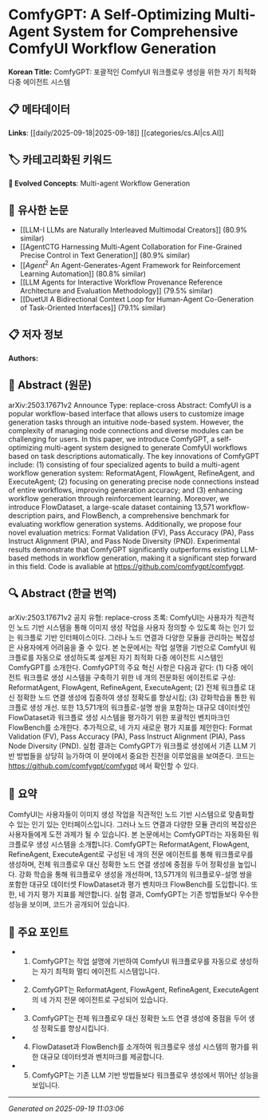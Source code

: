 
# ComfyGPT: A Self-Optimizing Multi-Agent System for Comprehensive ComfyUI Workflow Generation

**Korean Title:** ComfyGPT: 포괄적인 ComfyUI 워크플로우 생성을 위한 자기 최적화 다중 에이전트 시스템

## 📋 메타데이터

**Links**: [[daily/2025-09-18|2025-09-18]] [[categories/cs.AI|cs.AI]]

## 🏷️ 카테고리화된 키워드
**🚀 Evolved Concepts**: Multi-agent Workflow Generation

## 🔗 유사한 논문
- [[LLM-I LLMs are Naturally Interleaved Multimodal Creators]] (80.9% similar)
- [[AgentCTG Harnessing Multi-Agent Collaboration for Fine-Grained Precise Control in Text Generation]] (80.9% similar)
- [[$Agent^2$ An Agent-Generates-Agent Framework for Reinforcement Learning Automation]] (80.8% similar)
- [[LLM Agents for Interactive Workflow Provenance Reference Architecture and Evaluation Methodology]] (79.5% similar)
- [[DuetUI A Bidirectional Context Loop for Human-Agent Co-Generation of Task-Oriented Interfaces]] (79.1% similar)

## 📋 저자 정보

**Authors:** 

## 📄 Abstract (원문)

arXiv:2503.17671v2 Announce Type: replace-cross 
Abstract: ComfyUI is a popular workflow-based interface that allows users to customize image generation tasks through an intuitive node-based system. However, the complexity of managing node connections and diverse modules can be challenging for users. In this paper, we introduce ComfyGPT, a self-optimizing multi-agent system designed to generate ComfyUI workflows based on task descriptions automatically. The key innovations of ComfyGPT include: (1) consisting of four specialized agents to build a multi-agent workflow generation system: ReformatAgent, FlowAgent, RefineAgent, and ExecuteAgent; (2) focusing on generating precise node connections instead of entire workflows, improving generation accuracy; and (3) enhancing workflow generation through reinforcement learning. Moreover, we introduce FlowDataset, a large-scale dataset containing 13,571 workflow-description pairs, and FlowBench, a comprehensive benchmark for evaluating workflow generation systems. Additionally, we propose four novel evaluation metrics: Format Validation (FV), Pass Accuracy (PA), Pass Instruct Alignment (PIA), and Pass Node Diversity (PND). Experimental results demonstrate that ComfyGPT significantly outperforms existing LLM-based methods in workflow generation, making it a significant step forward in this field. Code is avaliable at https://github.com/comfygpt/comfygpt.

## 🔍 Abstract (한글 번역)

arXiv:2503.17671v2 공지 유형: replace-cross
초록: ComfyUI는 사용자가 직관적인 노드 기반 시스템을 통해 이미지 생성 작업을 사용자 정의할 수 있도록 하는 인기 있는 워크플로 기반 인터페이스이다. 그러나 노드 연결과 다양한 모듈을 관리하는 복잡성은 사용자에게 어려움을 줄 수 있다. 본 논문에서는 작업 설명을 기반으로 ComfyUI 워크플로를 자동으로 생성하도록 설계된 자기 최적화 다중 에이전트 시스템인 ComfyGPT를 소개한다. ComfyGPT의 주요 혁신 사항은 다음과 같다: (1) 다중 에이전트 워크플로 생성 시스템을 구축하기 위한 네 개의 전문화된 에이전트로 구성: ReformatAgent, FlowAgent, RefineAgent, ExecuteAgent; (2) 전체 워크플로 대신 정확한 노드 연결 생성에 집중하여 생성 정확도를 향상시킴; (3) 강화학습을 통한 워크플로 생성 개선. 또한 13,571개의 워크플로-설명 쌍을 포함하는 대규모 데이터셋인 FlowDataset과 워크플로 생성 시스템을 평가하기 위한 포괄적인 벤치마크인 FlowBench를 소개한다. 추가적으로, 네 가지 새로운 평가 지표를 제안한다: Format Validation (FV), Pass Accuracy (PA), Pass Instruct Alignment (PIA), Pass Node Diversity (PND). 실험 결과는 ComfyGPT가 워크플로 생성에서 기존 LLM 기반 방법들을 상당히 능가하여 이 분야에서 중요한 진전을 이루었음을 보여준다. 코드는 https://github.com/comfygpt/comfygpt 에서 확인할 수 있다.

## 📝 요약

ComfyUI는 사용자들이 이미지 생성 작업을 직관적인 노드 기반 시스템으로 맞춤화할 수 있는 인기 있는 인터페이스입니다. 그러나 노드 연결과 다양한 모듈 관리의 복잡성은 사용자들에게 도전 과제가 될 수 있습니다. 본 논문에서는 ComfyGPT라는 자동화된 워크플로우 생성 시스템을 소개합니다. ComfyGPT는 ReformatAgent, FlowAgent, RefineAgent, ExecuteAgent로 구성된 네 개의 전문 에이전트를 통해 워크플로우를 생성하며, 전체 워크플로우 대신 정확한 노드 연결 생성에 중점을 두어 정확성을 높입니다. 강화 학습을 통해 워크플로우 생성을 개선하며, 13,571개의 워크플로우-설명 쌍을 포함한 대규모 데이터셋 FlowDataset과 평가 벤치마크 FlowBench를 도입합니다. 또한, 네 가지 평가 지표를 제안합니다. 실험 결과, ComfyGPT는 기존 방법들보다 우수한 성능을 보이며, 코드가 공개되어 있습니다.

## 🎯 주요 포인트

- 1. ComfyGPT는 작업 설명에 기반하여 ComfyUI 워크플로우를 자동으로 생성하는 자기 최적화 멀티 에이전트 시스템입니다.

- 2. ComfyGPT는 ReformatAgent, FlowAgent, RefineAgent, ExecuteAgent의 네 가지 전문 에이전트로 구성되어 있습니다.

- 3. ComfyGPT는 전체 워크플로우 대신 정확한 노드 연결 생성에 중점을 두어 생성 정확도를 향상시킵니다.

- 4. FlowDataset과 FlowBench를 소개하여 워크플로우 생성 시스템의 평가를 위한 대규모 데이터셋과 벤치마크를 제공합니다.

- 5. ComfyGPT는 기존 LLM 기반 방법들보다 워크플로우 생성에서 뛰어난 성능을 보입니다.

---

*Generated on 2025-09-19 11:03:06*